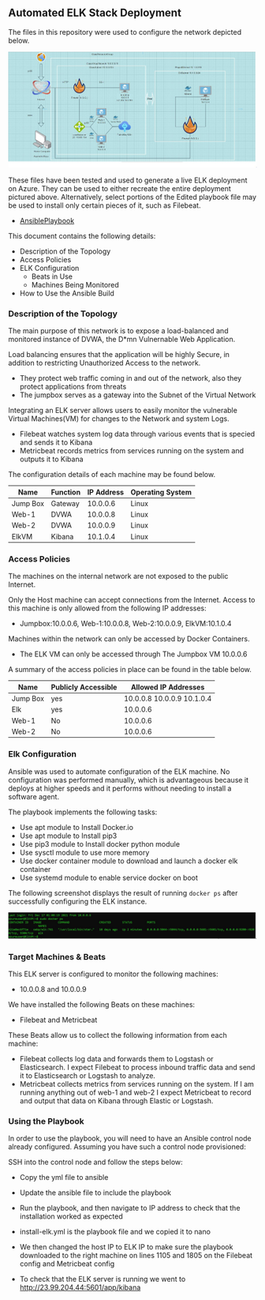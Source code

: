## Automated ELK Stack Deployment

The files in this repository were used to configure the network depicted below.

![Project1Diagram](https://raw.githubusercontent.com/MahendraG7/Project-1/main/Diagrams/FinishedDiagram.JPG)

These files have been tested and used to generate a live ELK deployment on Azure. They can be used to either recreate the entire deployment pictured above. Alternatively, select portions of the Edited playbook file may be used to install only certain pieces of it, such as Filebeat.

  - [AnsiblePlaybook](https://github.com/MahendraG7/Project-1/tree/main/Ansible) 

This document contains the following details:
- Description of the Topology
- Access Policies
- ELK Configuration
  - Beats in Use
  - Machines Being Monitored
- How to Use the Ansible Build


### Description of the Topology

The main purpose of this network is to expose a load-balanced and monitored instance of DVWA, the D*mn Vulnernable Web Application.

Load balancing ensures that the application will be highly Secure, in addition to restricting Unauthorized Access to the network.
-  They protect web traffic coming in and out of the network, also they protect applications from threats
-  The jumpbox serves as a gateway into the Subnet of the Virtual Network

Integrating an ELK server allows users to easily monitor the vulnerable Virtual Machines(VM) for changes to the Network and system Logs.
- Filebeat watches system log data through various events that is specied and sends it to Kibana
- Metricbeat records metrics from services running on the system and outputs it to Kibana

The configuration details of each machine may be found below.

| Name     | Function | IP Address | Operating System |
|----------|----------|------------|------------------|
| Jump Box | Gateway  | 10.0.0.6   | Linux            |
| Web-1    |  DVWA    | 10.0.0.8   | Linux            |
| Web-2    |  DVWA    | 10.0.0.9   | Linux            |
| ElkVM    | Kibana   | 10.1.0.4   | Linux            |

### Access Policies

The machines on the internal network are not exposed to the public Internet. 

Only the Host machine can accept connections from the Internet. Access to this machine is only allowed from the following IP addresses:
- Jumpbox:10.0.0.6, Web-1:10.0.0.8, Web-2:10.0.0.9, ElkVM:10.1.0.4

Machines within the network can only be accessed by Docker Containers.
-   The ELK VM can only be accessed through The Jumpbox VM 10.0.0.6

A summary of the access policies in place can be found in the table below.

| Name     | Publicly Accessible | Allowed IP Addresses       |
|----------|---------------------|----------------------------|
| Jump Box |    yes              | 10.0.0.8 10.0.0.9 10.1.0.4 |
|  Elk     |     yes             | 10.0.0.6                   |
| Web-1    |     No              | 10.0.0.6                   |
| Web-2    |    No               | 10.0.0.6                   |

### Elk Configuration

Ansible was used to automate configuration of the ELK machine. No configuration was performed manually, which is advantageous because it deploys at higher speeds and it performs without needing to install a software agent. 

The playbook implements the following tasks:
-  Use apt module to Install Docker.io
-  Use apt module to Install pip3
-  Use pip3 module to Install docker python module
-  Use sysctl module to use more memory
-  Use docker container module to download and launch a docker elk container
-  Use systemd module to enable service docker on boot

The following screenshot displays the result of running `docker ps` after successfully configuring the ELK instance.

![Docker ps output](https://raw.githubusercontent.com/MahendraG7/Project-1/main/Docker%20ps%20Output.JPG)
### Target Machines & Beats
This ELK server is configured to monitor the following machines:
- 10.0.0.8 and 10.0.0.9

We have installed the following Beats on these machines:
- Filebeat and Metricbeat

These Beats allow us to collect the following information from each machine:
-  Filebeat collects log data and forwards them to Logstash or Elasticsearch. I expect Filebeat to process inbound traffic data and send it to Elasticsearch or Logstash to analyze.
-  Metricbeat collects metrics from services running on the system. If I am running anything out of web-1 and web-2 I expect Metricbeat to record and output that data on Kibana through Elastic or Logstash.
### Using the Playbook
In order to use the playbook, you will need to have an Ansible control node already configured. Assuming you have such a control node provisioned: 

SSH into the control node and follow the steps below:
- Copy the yml file to ansible
- Update the ansible file to include the playbook
- Run the playbook, and then navigate to IP address to check that the installation worked as expected

- install-elk.yml is the playbook file and we copied it to nano
- We then changed the host IP to ELK IP to make sure the playbook downloaded to the right machine on lines 1105 and 1805 on the Filebeat config and Metricbeat config
- To check that the ELK server is running we went to http://23.99.204.44:5601/app/kibana
